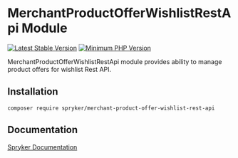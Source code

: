 # MerchantProductOfferWishlistRestApi Module
[![Latest Stable Version](https://poser.pugx.org/spryker/merchant-product-offer-wishlist-rest-api/v/stable.svg)](https://packagist.org/packages/spryker/merchant-product-offer-wishlist-rest-api)
[![Minimum PHP Version](https://img.shields.io/badge/php-%3E%3D%207.3-8892BF.svg)](https://php.net/)

MerchantProductOfferWishlistRestApi module provides ability to manage product offers for wishlist Rest API.

## Installation

```
composer require spryker/merchant-product-offer-wishlist-rest-api
```

## Documentation

[Spryker Documentation](https://academy.spryker.com/developing_with_spryker/module_guide/modules.html)
